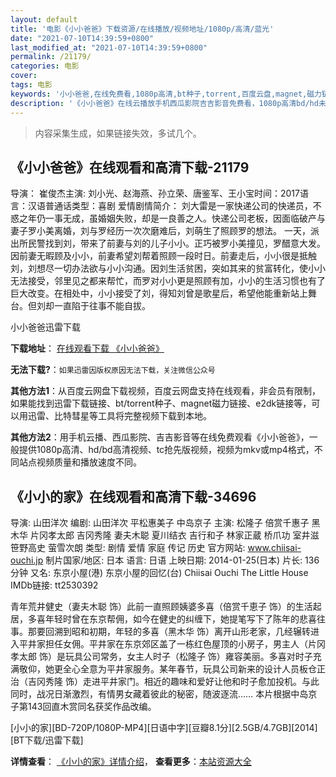 ```yaml
---
layout: default
title: '电影《小小爸爸》下载资源/在线播放/视频地址/1080p/高清/蓝光'
date: "2021-07-10T14:39:59+0800"
last_modified_at: "2021-07-10T14:39:59+0800"
permalink: /21179/
categories: 电影
cover:
tags: 电影
keywords: '小小爸爸,在线免费看,1080p高清,bt种子,torrent,百度云盘,magnet,磁力链,迅雷下载资源'
description: '《小小爸爸》在线云播放手机西瓜影院吉吉影音免费看，1080p高清bd/hd未删减完整版和tc抢先枪版，mkv/mp4格式，附带bt/torrent种子、magnet/磁力链、百度云盘、网盘资源迅雷下载链接'
---
```


>内容采集生成，如果链接失效，多试几个。


## 《小小爸爸》在线观看和高清下载-21179

导演： 崔俊杰主演: 刘小光、赵海燕、孙立荣、唐鉴军、王小宝时间：2017语言：汉语普通话类型：喜剧 爱情剧情简介： 刘大雷是一家快递公司的快递员，不惑之年仍一事无成，虽婚姻失败，却是一良善之人。快递公司老板，因面临破产与妻子罗小美离婚，刘与罗经历一次次磨难后，刘萌生了照顾罗的想法。 一天，派出所民警找到刘，带来了前妻与刘的儿子小小。正巧被罗小美撞见，罗醋意大发。因前妻无暇顾及小小，前妻希望刘帮着照顾一段时日。前妻走后，小小很是抵触刘，刘想尽一切办法欲与小小沟通。因刘生活贫困，突如其来的贫富转化，使小小无法接受，邻里见之都来帮忙，而罗对小小更是照顾有加，小小的生活习惯也有了巨大改变。在相处中，小小接受了刘，得知刘曾是歌星后，希望他能重新站上舞台。但刘却一直陷于往事不能自拔。


小小爸爸迅雷下载

**下载地址**： [在线观看下载 《小小爸爸》](https://www.993dy.com//vod-detail-id-27919.html) 


**无法下载?**：`如果迅雷因版权原因无法下载，关注微信公众号 `

**其他方法1**：从百度云网盘下载视频，百度云网盘支持在线观看，非会员有限制，如果能找到迅雷下载链接、bt/torrent种子、magnet磁力链接、e2dk链接等，可以用迅雷、比特彗星等工具将完整视频下载到本地。

**其他方法2**：用手机云播、西瓜影院、吉吉影音等在线免费观看《小小爸爸》，一般提供1080p高清、hd/bd高清视频、tc抢先版视频，视频为mkv或mp4格式，不同站点视频质量和播放速度不同。


## 《小小的家》在线观看和高清下载-34696

导演: 山田洋次 编剧: 山田洋次 平松惠美子 中岛京子 主演: 松隆子 倍赏千惠子 黑木华 片冈孝太郎 吉冈秀隆 妻夫木聪 夏川结衣 吉行和子 林家正蔵 桥爪功 室井滋 笹野高史 萤雪次朗 类型: 剧情 爱情 家庭 传记 历史 官方网站: www.chiisai-ouchi.jp 制片国家/地区: 日本 语言: 日语 上映日期: 2014-01-25(日本) 片长: 136分钟 又名: 东京小屋(港) 东京小屋的回忆(台) Chiisai Ouchi The Little House IMDb链接: tt2530392

青年荒井健史（妻夫木聪 饰）此前一直照顾姨婆多喜（倍赏千恵子 饰）的生活起居，多喜年轻时曾在东京帮佣，如今在健史的纠缠下，她提笔写下了陈年的悲喜往事。那要回溯到昭和初期，年轻的多喜（黑木华 饰）离开山形老家，几经辗转进入平井家担任女佣。平井家在东京郊区盖了一栋红色屋顶的小房子，男主人（片冈孝太郎 饰）是玩具公司常务，女主人时子（松隆子 饰）雍容美丽。多喜对时子充满敬仰，她更全心全意为平井家服务。某年春节，玩具公司新来的设计人员板仓正治（吉冈秀隆 饰）走进平井家门。相近的趣味和爱好让他和时子愈加投机。与此同时，战况日渐激烈，有情男女藏着彼此的秘密，随波逐流…… 本片根据中岛京子第143回直木赏同名获奖作品改编。


[小小的家][BD-720P/1080P-MP4][日语中字][豆瓣8.1分][2.5GB/4.7GB][2014][BT下载/迅雷下载]

**详情查看**： [《小小的家》详情介绍](/movie/34696/)， **查看更多**：[本站资源大全](/movie/t/all/)

